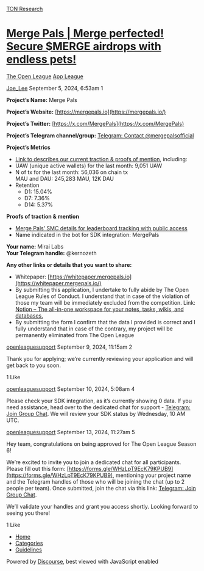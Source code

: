 [TON Research](/)

# [Merge Pals | Merge perfected! Secure $MERGE airdrops with endless pets!](/t/merge-pals-merge-perfected-secure-merge-airdrops-with-endless-pets/31034)

[The Open League](/c/the-open-league/app-leaderboard/58)  [App League](/c/the-open-league/app-leaderboard/58) 

    

[Joe\_Lee](https://tonresear.ch/u/Joe_Lee)  September 5, 2024, 6:53am  1

**Project’s Name:** Merge Pals

**Project’s Website:** [https://mergepals.io](https://mergepals.io/)

**Project’s Twitter:** [https://x.com/MergePals](https://x.com/MergePals)

**Project’s Telegram channel/group:** [Telegram: Contact @mergepalsofficial](https://t.me/mergepalsofficial)

**Project’s Metrics**

*   [Link to describes our current traction & proofs of mention](https://docs.google.com/document/d/1iPYd5A7HRqtFzuRCnsNX8hEoeUnTNsTWGaha-P0yyZg/edit?usp=sharing), including:
*   UAW (unique active wallets) for the last month: 9,051 UAW
*   N of tx for the last month: 56,036 on chain tx  
    MAU and DAU: 245,283 MAU, 12K DAU
*   Retention
    *   D1: 15.04%
    *   D7: 7.36%
    *   D14: 5.37%

**Proofs of traction & mention**

*   [Merge Pals’ SMC details for leaderboard tracking with public access](https://docs.google.com/document/d/1glGSXPm8GlG7SEwSLEb4hqbEw0fLlG-2y6o6trtuBuA/edit?usp=sharing)
*   Name indicated in the bot for SDK integration: MergePals

**Your name:** Mirai Labs  
**Your Telegram handle:** @kernozeth

**Any other links or details that you want to share:**

*   Whitepaper: [https://whitepaper.mergepals.io](https://whitepaper.mergepals.io/)
*   By submitting this application, I undertake to fully abide by The Open League Rules of Conduct. I understand that in case of the violation of those my team will be immediately excluded from the competition. Link: [Notion – The all-in-one workspace for your notes, tasks, wikis, and databases.](https://ton-org.notion.site/The-Open-League-Rules-of-Conduct-04f4a0fedf1a401687075f5efd83de68)
*   By submitting the form I confirm that the data I provided is correct and I fully understand that in case of the contrary, my project will be permanently eliminated from The Open League

 

[openleaguesupport](https://tonresear.ch/u/openleaguesupport) September 9, 2024, 11:15am  2

Thank you for applying; we’re currently reviewing your application and will get back to you soon.

  1 Like

[openleaguesupport](https://tonresear.ch/u/openleaguesupport) September 10, 2024, 5:08am  4

Please check your SDK integration, as it’s currently showing 0 data. If you need assistance, head over to the dedicated chat for support - [Telegram: Join Group Chat](https://t.me/+ZOa8GSiVpyxmMWFi). We will review your SDK status by Wednesday, 10 AM UTC.

 

[openleaguesupport](https://tonresear.ch/u/openleaguesupport) September 13, 2024, 11:27am  5

Hey team, congratulations on being approved for The Open League Season 6!

We’re excited to invite you to join a dedicated chat for all participants. Please fill out this form: [https://forms.gle/WHzLpT9EcK79KPUB9](https://forms.gle/WHzLpT9EcK79KPUB9), mentioning your project name and the Telegram handles of those who will be joining the chat (up to 2 people per team). Once submitted, join the chat via this link: [Telegram: Join Group Chat](https://t.me/+TbKriSZt35BiNmUy).

We’ll validate your handles and grant you access shortly. Looking forward to seeing you there!

  1 Like

*   [Home](/)
*   [Categories](/categories)
*   [Guidelines](/guidelines)

Powered by [Discourse](https://www.discourse.org), best viewed with JavaScript enabled